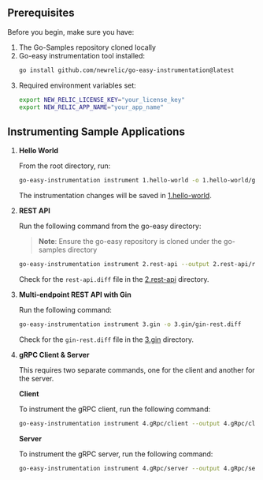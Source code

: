 ## Prerequisites

Before you begin, make sure you have:

1. The Go-Samples repository cloned locally
2. Go-easy instrumentation tool installed:
    ```bash
    go install github.com/newrelic/go-easy-instrumentation@latest
    ```
3. Required environment variables set:
    ```bash
    export NEW_RELIC_LICENSE_KEY="your_license_key"
    export NEW_RELIC_APP_NAME="your_app_name"
    ```

## Instrumenting Sample Applications

1. **Hello World**

     From the root directory, run:
     
     ```bash
     go-easy-instrumentation instrument 1.hello-world -o 1.hello-world/greeting.diff
     ```
     
     The instrumentation changes will be saved in [1.hello-world](1.hello-world/).

2. **REST API**

    Run the following command from the go-easy directory:
    
    > **Note**: Ensure the go-easy repository is cloned under the go-samples directory
    
    ```bash
    go-easy-instrumentation instrument 2.rest-api --output 2.rest-api/rest-api.diff
    ```
    Check for the `rest-api.diff` file in the [2.rest-api](2.rest-api/) directory.

3. **Multi-endpoint REST API with Gin**

    Run the following command:
    
    ```bash
    go-easy-instrumentation instrument 3.gin -o 3.gin/gin-rest.diff
    ```
    Check for the `gin-rest.diff` file in the [3.gin](3.gin/) directory.

4. **gRPC Client & Server**

    This requires two separate commands, one for the client and another for the server.

    **Client**

    To instrument the gRPC client, run the following command:
    
    ```bash
    go-easy-instrumentation instrument 4.gRpc/client --output 4.gRpc/client/grpc-client.diff
    ```

    **Server**

    To instrument the gRPC server, run the following command:
    
    ```bash
    go-easy-instrumentation instrument 4.gRpc/server --output 4.gRpc/server/grpc-server.diff
    ```
